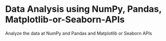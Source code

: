 # Data Analysis using NumPy, Pandas, Matplotlib-or-Seaborn-APIs
Analyze the data at NumPy and Pandas and Matplotlib or Seaborn APIs
